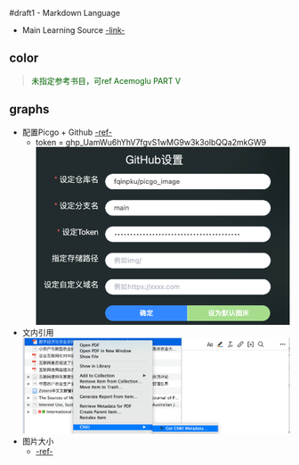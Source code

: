#draft1 - Markdown Language

- Main Learning Source [-link-](https://www.markdownguide.org/cheat-sheet/)

## color
> <span style="color:darkgreen;">未指定参考书目，可ref Acemoglu PART V</span> 

## graphs
- 配置Picgo + Github [-ref-](https://blog.csdn.net/qq_43367829/article/details/104882071)
    - token = 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
    ![My picgo Settings](https://raw.githubusercontent.com/fqinpku/picgo_image/main/20220722192531.png)
- 文内引用
![](https://raw.githubusercontent.com/fqinpku/picgo_image/main/20220722192254.png)
- 图片大小
    - [-ref-](https://blog.csdn.net/p15097962069/article/details/105403498/)
 